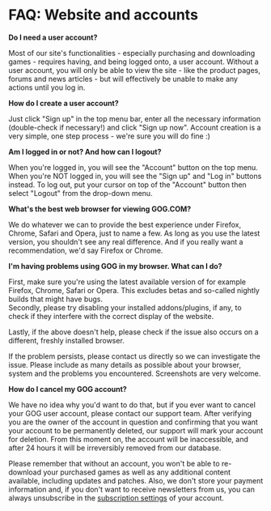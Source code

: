 FAQ: Website and accounts
=========================

**Do I need a user account?**

Most of our site's functionalities - especially purchasing and downloading games - requires having, and being logged onto, a user account. Without a user account, you will only be able to view the site - like the product pages, forums and news articles - but will effectively be unable to make any actions until you log in.

  
**How do I create a user account?**

Just click "Sign up" in the top menu bar, enter all the necessary information (double-check if necessary!) and click "Sign up now". Account creation is a very simple, one step process - we're sure you will do fine :)

  
**Am I logged in or not? And how can I logout?**

When you're logged in, you will see the "Account" button on the top menu. When you're NOT logged in, you will see the "Sign up" and "Log in" buttons instead. To log out, put your cursor on top of the "Account" button then select "Logout" from the drop-down menu.

  
**What's the best web browser for viewing GOG.COM?**

We do whatever we can to provide the best experience under Firefox, Chrome, Safari and Opera, just to name a few. As long as you use the latest version, you shouldn't see any real difference. And if you really want a recommendation, we'd say Firefox or Chrome.

  
**I'm having problems using GOG in my browser. What can I do?**

First, make sure you're using the latest available version of for example Firefox, Chrome, Safari or Opera. This excludes betas and so-called nightly builds that might have bugs.  
Secondly, please try disabling your installed addons/plugins, if any, to check if they interfere with the correct display of the website.

Lastly, if the above doesn't help, please check if the issue also occurs on a different, freshly installed browser.

If the problem persists, please contact us directly so we can investigate the issue. Please include as many details as possible about your browser, system and the problems you encountered. Screenshots are very welcome.

  
**How do I cancel my GOG account?**

We have no idea why you'd want to do that, but if you ever want to cancel your GOG user account, please contact our support team. After verifying you are the owner of the account in question and confirming that you want your account to be permanently deleted, our support will mark your account for deletion. From this moment on, the account will be inaccessible, and after 24 hours it will be irreversibly removed from our database.

Please remember that without an account, you won't be able to re-download your purchased games as well as any additional content available, including updates and patches. Also, we don't store your payment information and, if you don't want to receive newsletters from us, you can always unsubscribe in the [subscription settings](https://www.gog.com/account/settings/subscriptions) of your account.